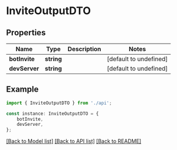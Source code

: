 # InviteOutputDTO


## Properties

Name | Type | Description | Notes
------------ | ------------- | ------------- | -------------
**botInvite** | **string** |  | [default to undefined]
**devServer** | **string** |  | [default to undefined]

## Example

```typescript
import { InviteOutputDTO } from './api';

const instance: InviteOutputDTO = {
    botInvite,
    devServer,
};
```

[[Back to Model list]](../README.md#documentation-for-models) [[Back to API list]](../README.md#documentation-for-api-endpoints) [[Back to README]](../README.md)
